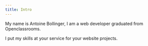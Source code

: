 ```yaml
--- 
title: Intro
---
```


My name is Antoine Bollinger, I am a web developer graduated from Openclassrooms. 

I put my skills at your service for your website projects.
